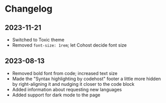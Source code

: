 # Changelog

## 2023-11-21

- Switched to Toxic theme
- Removed `font-size: 1rem`; let Cohost decide font size

## 2023-08-13

- Removed bold font from code; increased text size
- Made the "Syntax highlighting by codehost" footer a little more hidden by right-aligning it and nudging it closer to the code block
- Added information about requesting new languages
- Added support for dark mode to the page
